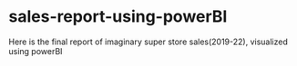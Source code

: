 # sales-report-using-powerBI
Here is the final report of imaginary super store sales(2019-22), visualized using powerBI
